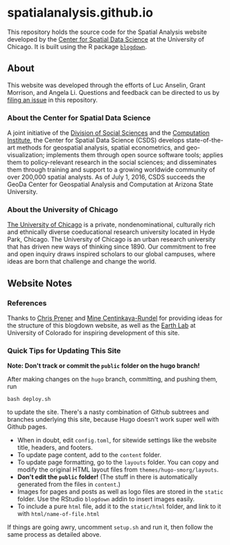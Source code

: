 spatialanalysis.github.io
===========================================================

This repository holds the source code for the Spatial Analysis website developed by the [Center for Spatial Data Science](https://spatial.uchicago.edu) at the University of Chicago. It is built using the R package [`blogdown`](https://bookdown.org/yihui/blogdown/).

## About 
This website was developed through the efforts of Luc Anselin, Grant Morrison, and Angela Li. Questions and feedback can be directed to us by [filing an issue](https://github.com/spatialanalysis/spatialanalysis.github.io/issues) in this repository.

### About the Center for Spatial Data Science
A joint initiative of the [Division of Social Sciences](https://socialsciences.uchicago.edu) and the [Computation Institute](https://www.ci.uchicago.edu), the Center for Spatial Data Science (CSDS) develops state-of-the-art methods for geospatial analysis, spatial econometrics, and geo-visualization; implements them through open source software tools; applies them to policy-relevant research in the social sciences; and disseminates them through training and support to a growing worldwide community of over 200,000 spatial analysts. As of July 1, 2016, CSDS succeeds the GeoDa Center for Geospatial Analysis and Computation at Arizona State University. 

### About the University of Chicago
[The University of Chicago](https://www.uchicago.edu/) is a private, nondenominational, culturally rich and ethnically diverse coeducational research university located in Hyde Park, Chicago. The University of Chicago is an urban research university that has driven new ways of thinking since 1890. Our commitment to free and open inquiry draws inspired scholars to our global campuses, where ideas are born that challenge and change the world.

## Website Notes
### References
Thanks to [Chris Prener](https://github.com/slu-dss/slu-dss.github.io) and [Mine Centinkaya-Rundel](https://github.com/Sta199-S18/website) for providing ideas for the structure of this blogdown website, as well as the [Earth Lab](https://www.earthdatascience.org) at University of Colorado for inspiring development of this site.

### Quick Tips for Updating This Site

**Note: Don't track or commit the `public` folder on the hugo branch!** 

After making changes on the `hugo` branch, committing, and pushing them, run 
```
bash deploy.sh
```
to update the site. There's a nasty combination of Github subtrees and branches underlying this site, because Hugo doesn't work super well with Github pages.

- When in doubt, edit `config.toml`, for sitewide settings like the website title, headers, and footers.
- To update page content, add to the `content` folder. 
- To update page formatting, go to the `layouts` folder. You can copy and modify the original HTML layout files from `themes/hugo-smorg/layouts`.
- **Don't edit the `public` folder!** (The stuff in there is automatically generated from the files in `content`.) 
- Images for pages and posts as well as logo files are stored in the `static` folder. Use the RStudio `blogdown` addin to insert images easily.
- To include a pure `html` file, add it to the `static/html` folder, and link to it with `html/name-of-file.html`

If things are going awry, uncomment `setup.sh` and run it, then follow the same process as detailed above.